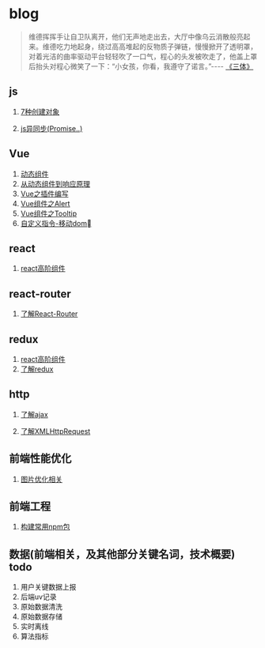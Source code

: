 # blog

> 维德挥挥手让自卫队离开，他们无声地走出去，大厅中像乌云消散般亮起来。维德吃力地起身，绕过高高堆起的反物质子弹链，慢慢掀开了透明罩，对着光洁的曲率驱动平台轻轻吹了一口气，程心的头发被吹走了，他盖上罩后抬头对程心微笑了一下：“小女孩，你看，我遵守了诺言。”---- [《三体》](https://www.zhihu.com/question/30124269)


## js
1. [7种创建对象](https://github.com/suoutsky/three-body-problem/issues/1)

2. [js异同步(Promise..)](https://github.com/suoutsky/three-body-problem/issues/4)

## Vue

1. [动态组件](https://github.com/suoutsky/three-body-problem/issues/3)
2. [从动态组件到响应原理](https://github.com/suoutsky/three-body-problem/issues/6)
3. [Vue之插件编写](https://github.com/suoutsky/three-body-problem/issues/8)
4. [Vue组件之Alert](https://github.com/suoutsky/three-body-problem/issues/9)
5. [Vue组件之Tooltip](https://github.com/suoutsky/three-body-problem/issues/10)
6. [自定义指令-移动dom](https://github.com/suoutsky/three-body-problem/issues/14)
## react
1. [react高阶组件](https://github.com/suoutsky/three-body-problem/issues/12)

## react-router
1. [了解React-Router](https://github.com/suoutsky/three-body-problem/issues/14)

## redux
1. [react高阶组件](https://github.com/suoutsky/three-body-problem/issues/13)
2. [了解redux](https://github.com/suoutsky/three-body-problem/issues/13)

## http

1. [了解ajax](https://github.com/suoutsky/three-body-problem/issues/2)

2. [了解XMLHttpRequest](https://github.com/suoutsky/three-body-problem/issues/7)

## 前端性能优化

1. [图片优化相关](https://github.com/suoutsky/three-body-problem/issues/11)

## 前端工程
1. [构建常用npm包](https://github.com/suoutsky/three-body-problem/issues/5)

## 数据(前端相关，及其他部分关键名词，技术概要)   todo

1. 用户关键数据上报 
2. 后端uv记录
3. 原始数据清洗
4. 原始数据存储
5. 实时离线
6. 算法指标
